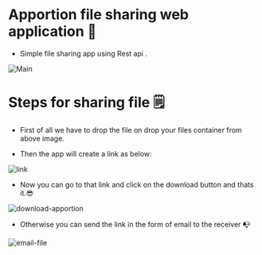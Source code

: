 # Apportion file sharing web application 📁

- Simple file sharing app using Rest api .

![Main](https://user-images.githubusercontent.com/75711381/115651370-c0a6db00-a34a-11eb-9bfa-e9456f48570c.PNG)

# Steps for sharing file 🗒️

- First of all we have to drop the file on drop your files container from above image.

- Then the app will create a link as below:

![link](https://user-images.githubusercontent.com/75711381/115650796-acaea980-a349-11eb-87b8-16aa600a81c7.PNG)

- Now you can go to that link and click on the download button and thats it.😎

![download-apportion](https://user-images.githubusercontent.com/75711381/115651035-20e94d00-a34a-11eb-838d-accbba0d1302.PNG)

- Otherwise you can send the link in the form of email to the receiver 📭

![email-file](https://user-images.githubusercontent.com/75711381/115651056-2c3c7880-a34a-11eb-971c-77c50ea0d986.PNG)
